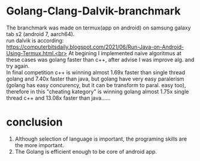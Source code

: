 # Golang-Clang-Dalvik-branchmark
The branchmark was made on termux(app on android) on samsung galaxy tab s2 (android 7, aarch64). <br> 
run dalvik is according: https://computerbitsdaily.blogspot.com/2021/06/Run-Java-on-Android-Using-Termux.html.<br>
At begining I implemented naive algoritmus at these cases was golang faster than c++, after advise I was improve alg. and try again.<br> 
In final competition c++ is winning almost 1.69x  faster than single thread golang and 7.40x  faster than java, but golang have very easy paralerism (golang has easy concurency, but it can be transform to paral. easy too), therefore in this "cheating kategory" is winning golang almost 1.75x single thread c++ and 13.08x faster than java......<br>

# conclusion
1. Although selection of language is important, the programing skills are the more important. 
2. The Golang is efficient enough to be core of android app.
